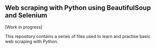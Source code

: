 ## Web scraping with Python using BeautifulSoup and Selenium

[Work in progress]

This repository contains a series of files used to learn and practise basic web scraping with Python.
